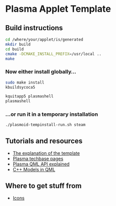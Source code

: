 Plasma Applet Template
======================

Build instructions
------------------

```bash
cd /where/your/applet/is/generated
mkdir build
cd build
cmake -DCMAKE_INSTALL_PREFIX=/usr/local ..
make
```

### Now either install globally…

```bash
sudo make install
kbuildsycoca5

kquitapp5 plasmashell
plasmashell
```

### …or run it in a temporary installation

```bash
./plasmoid-tempinstall-run.sh steam
```

Tutorials and resources
-----------------------
* [The explanation of the template](https://techbase.kde.org/Development/Tutorials/Plasma2/QML2/GettingStarted)
* [Plasma techbase pages](http://techbase.kde.org/Projects/Plasma2)
* [Plasma QML API explained](http://techbase.kde.org/Development/Tutorials/Plasma2/QML2/API)
* [C++ Models in QML](http://qt-project.org/doc/qt-5/qtquick-modelviewsdata-cppmodels.html)


Where to get stuff from
-----------------------
* [Icons](http://forums.steampowered.com/forums/showthread.php?t=3128676)
